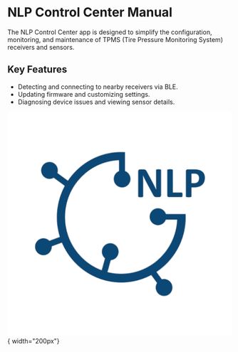
# NLP Control Center Manual

The NLP Control Center app is designed to simplify the configuration, monitoring, and maintenance of TPMS (Tire Pressure Monitoring System) receivers and sensors. 

## Key Features

- Detecting and connecting to nearby receivers via BLE.
- Updating firmware and customizing settings.
- Diagnosing device issues and viewing sensor details.

![App Screenshot](images/nlp_icon.png){ width="200px"}
